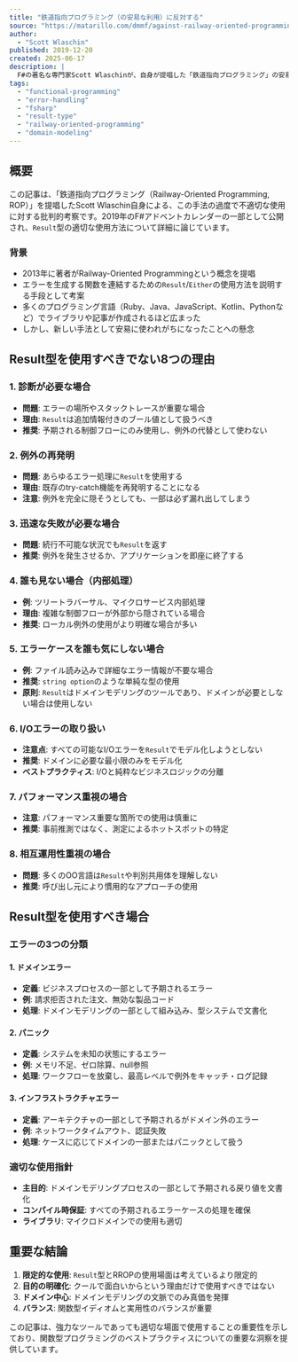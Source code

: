 ```yaml
---
title: "鉄道指向プログラミング（の安易な利用）に反対する"
source: "https://matarillo.com/dmmf/against-railway-oriented-programming/"
author:
  - "Scott Wlaschin"
published: 2019-12-20
created: 2025-06-17
description: |
  F#の著名な専門家Scott Wlaschinが、自身が提唱した「鉄道指向プログラミング」の安易な使用に対して警鐘を鳴らす記事。Result型を使用すべきでない8つの状況を詳しく解説し、適切な使用場面を明確化している。
tags:
  - "functional-programming"
  - "error-handling"
  - "fsharp"
  - "result-type"
  - "railway-oriented-programming"
  - "domain-modeling"
---
```


## 概要

この記事は、「鉄道指向プログラミング（Railway-Oriented Programming, ROP）」を提唱したScott Wlaschin自身による、この手法の過度で不適切な使用に対する批判的考察です。2019年のF#アドベントカレンダーの一部として公開され、`Result`型の適切な使用方法について詳細に論じています。

### 背景

- 2013年に著者がRailway-Oriented Programmingという概念を提唱
- エラーを生成する関数を連結するための`Result`/`Either`の使用方法を説明する手段として考案
- 多くのプログラミング言語（Ruby、Java、JavaScript、Kotlin、Pythonなど）でライブラリや記事が作成されるほど広まった
- しかし、新しい手法として安易に使われがちになったことへの懸念

## Result型を使用すべきでない8つの理由

### 1. 診断が必要な場合

- **問題**: エラーの場所やスタックトレースが重要な場合
- **理由**: `Result`は追加情報付きのブール値として扱うべき
- **推奨**: 予期される制御フローにのみ使用し、例外の代替として使わない

### 2. 例外の再発明

- **問題**: あらゆるエラー処理に`Result`を使用する
- **理由**: 既存のtry-catch機能を再発明することになる
- **注意**: 例外を完全に隠そうとしても、一部は必ず漏れ出してしまう

### 3. 迅速な失敗が必要な場合

- **問題**: 続行不可能な状況でも`Result`を返す
- **推奨**: 例外を発生させるか、アプリケーションを即座に終了する

### 4. 誰も見ない場合（内部処理）

- **例**: ツリートラバーサル、マイクロサービス内部処理
- **理由**: 複雑な制御フローが外部から隠されている場合
- **推奨**: ローカル例外の使用がより明確な場合が多い

### 5. エラーケースを誰も気にしない場合

- **例**: ファイル読み込みで詳細なエラー情報が不要な場合
- **推奨**: `string option`のような単純な型の使用
- **原則**: `Result`はドメインモデリングのツールであり、ドメインが必要としない場合は使用しない

### 6. I/Oエラーの取り扱い

- **注意点**: すべての可能なI/Oエラーを`Result`でモデル化しようとしない
- **推奨**: ドメインに必要な最小限のみをモデル化
- **ベストプラクティス**: I/Oと純粋なビジネスロジックの分離

### 7. パフォーマンス重視の場合

- **注意**: パフォーマンス重要な箇所での使用は慎重に
- **推奨**: 事前推測ではなく、測定によるホットスポットの特定

### 8. 相互運用性重視の場合

- **問題**: 多くのOO言語は`Result`や判別共用体を理解しない
- **推奨**: 呼び出し元により慣用的なアプローチの使用

## Result型を使用すべき場合

### エラーの3つの分類

#### 1. ドメインエラー

- **定義**: ビジネスプロセスの一部として予期されるエラー
- **例**: 請求拒否された注文、無効な製品コード
- **処理**: ドメインモデリングの一部として組み込み、型システムで文書化

#### 2. パニック

- **定義**: システムを未知の状態にするエラー
- **例**: メモリ不足、ゼロ除算、null参照
- **処理**: ワークフローを放棄し、最高レベルで例外をキャッチ・ログ記録

#### 3. インフラストラクチャエラー

- **定義**: アーキテクチャの一部として予期されるがドメイン外のエラー
- **例**: ネットワークタイムアウト、認証失敗
- **処理**: ケースに応じてドメインの一部またはパニックとして扱う

### 適切な使用指針

- **主目的**: ドメインモデリングプロセスの一部として予期される戻り値を文書化
- **コンパイル時保証**: すべての予期されるエラーケースの処理を確保
- **ライブラリ**: マイクロドメインでの使用も適切

## 重要な結論

1. **限定的な使用**: `Result`型とRROPの使用場面は考えているより限定的
2. **目的の明確化**: クールで面白いからという理由だけで使用すべきではない
3. **ドメイン中心**: ドメインモデリングの文脈でのみ真価を発揮
4. **バランス**: 関数型イディオムと実用性のバランスが重要

この記事は、強力なツールであっても適切な場面で使用することの重要性を示しており、関数型プログラミングのベストプラクティスについての重要な洞察を提供しています。
